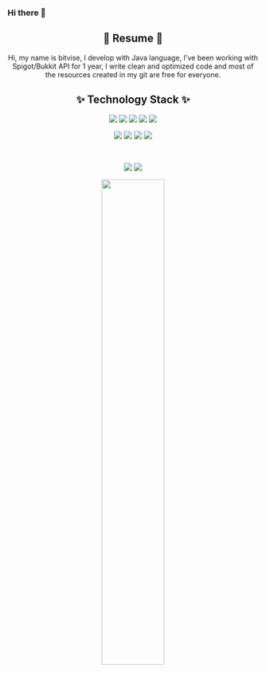 ### Hi there 👋
<h2 align="center">🎇 Resume 🎇</h2>
<p align="center">Hi, my name is bitvise, I develop with Java language, I've been working with Spigot/Bukkit API for 1 year, I write clean and optimized code and most of the resources created in my git are free for everyone.</p>

<h2 align="center">✨ Technology Stack ✨</h2>

<p align="center">
  <img src="https://img.shields.io/badge/-Java-E34A86?style=flat-square&logo=java"/>
  <img src="https://img.shields.io/badge/-C++-00599C?style=flat-square&logo=c&logoColor=white"/>
  <img src="https://img.shields.io/badge/-HTML5-E34F26?style=flat-square&logo=html5&logoColor=white"/>
  <img src="https://img.shields.io/badge/-CSS3-1572B6?style=flat-square&logo=css3"/>
  <img src="https://img.shields.io/badge/-Bootstrap-563D7C?style=flat-square&logo=bootstrap"/>
</p>

<p align="center">
  <img src="https://img.shields.io/badge/-MongoDB-black?style=flat-square&logo=mongodb"/>
  <img src="https://img.shields.io/badge/-MySQL-black?style=flat-square&logo=mysql"/>
  <img src="https://img.shields.io/badge/-Git-black?style=flat-square&logo=git"/>
  <img src="https://img.shields.io/badge/-GitHub-black?style=flat-square&logo=github"/>
</p>

<br>

<p align = "center">
  <img src = "https://github-readme-stats.vercel.app/api?username=bitvise&show_icons=true&theme=algolia&line_height=27">
 
  <img src = "https://github-readme-stats.vercel.app/api/top-langs/?hide=CSS&username=bitvise&theme=algolia">
</p>

<p align = "center">
<img width="50%" src="https://github-readme-streak-stats.herokuapp.com/?user=bitvise&show_icons=true&locale=en&layout=compact&theme=algolia&line_height=0" />
</p>
